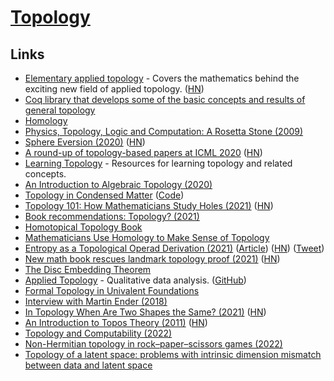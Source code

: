 # [Topology](https://en.wikipedia.org/wiki/Topology)

## Links

- [Elementary applied topology](https://www.math.upenn.edu/~ghrist/notes.html) - Covers the mathematics behind the exciting new field of applied topology. ([HN](https://news.ycombinator.com/item?id=19494562))
- [Coq library that develops some of the basic concepts and results of general topology](https://github.com/coq-community/topology)
- [Homology](https://www.tungsteno.io/post/exp-homology/)
- [Physics, Topology, Logic and Computation: A Rosetta Stone (2009)](http://math.ucr.edu/home/baez/rosetta.pdf)
- [Sphere Eversion (2020)](https://rreusser.github.io/explorations/sphere-eversion/) ([HN](https://news.ycombinator.com/item?id=23722275))
- [A round-up of topology-based papers at ICML 2020](https://bastian.rieck.me/blog/posts/2020/icml_topology_roundup/) ([HN](https://news.ycombinator.com/item?id=24350436))
- [Learning Topology](https://github.com/prathyvsh/learning-topology) - Resources for learning topology and related concepts.
- [An Introduction to Algebraic Topology (2020)](https://www.youtube.com/watch?v=2R4jvKGwKoE)
- [Topology in Condensed Matter](https://topocondmat.org/) ([Code](https://github.com/topocm/topocm_content))
- [Topology 101: How Mathematicians Study Holes (2021)](https://www.quantamagazine.org/topology-101-how-mathematicians-study-holes-20210126/) ([HN](https://news.ycombinator.com/item?id=25928221))
- [Book recommendations: Topology? (2021)](https://www.reddit.com/r/math/comments/mihme1/book_recommendations_topology/)
- [Homotopical Topology Book](https://www.springer.com/gp/book/9783319234878)
- [Mathematicians Use Homology to Make Sense of Topology](https://www.quantamagazine.org/how-mathematicians-use-homology-to-make-sense-of-topology-20210511/)
- [Entropy as a Topological Operad Derivation (2021)](https://arxiv.org/abs/2107.09581) ([Article](https://www.math3ma.com/blog/entropy-algebra-topology)) ([HN](https://news.ycombinator.com/item?id=27917098)) ([Tweet](https://twitter.com/math3ma/status/1417835346792964096))
- [New math book rescues landmark topology proof (2021)](https://www.quantamagazine.org/new-math-book-rescues-landmark-topology-proof-20210909/) ([HN](https://news.ycombinator.com/item?id=28471159))
- [The Disc Embedding Theorem](https://global.oup.com/academic/product/the-disc-embedding-theorem-9780198841319)
- [Applied Topology](http://appliedtopology.org/) - Qualitative data analysis. ([GitHub](https://github.com/appliedtopology))
- [Formal Topology in Univalent Foundations](https://github.com/ayberkt/formal-topology-in-UF)
- [Interview with Martin Ender (2018)](https://esoteric.codes/blog/martin-ender)
- [In Topology When Are Two Shapes the Same? (2021)](https://www.quantamagazine.org/in-topology-when-are-two-shapes-the-same-20210928/) ([HN](https://news.ycombinator.com/item?id=28735883))
- [An Introduction to Topos Theory (2011)](https://www.fuw.edu.pl/~kostecki/ittt.pdf) ([HN](https://news.ycombinator.com/item?id=29366870))
- [Topology and Computability (2022)](https://billwadge.com/2022/01/25/topology-and-computability/)
- [Non-Hermitian topology in rock–paper–scissors games (2022)](https://www.nature.com/articles/s41598-021-04178-8)
- [Topology of a latent space: problems with intrinsic dimension mismatch between data and latent space](https://medium.com/asap-report/topology-of-a-latent-space-few-potential-problems-shown-with-low-dimensional-synthetic-datasets-23e5b1a93ca7)